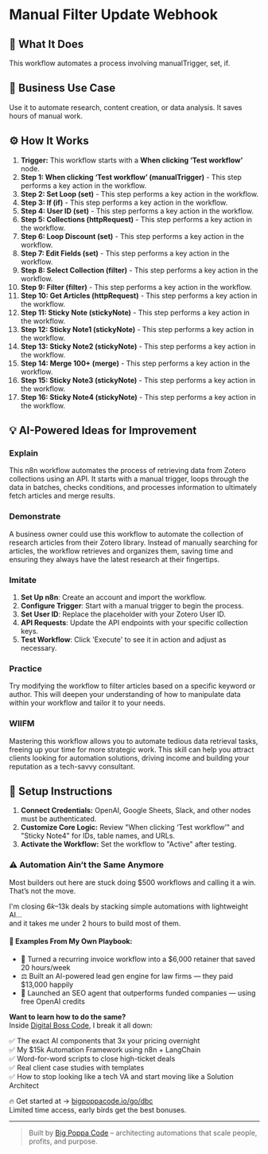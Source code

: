 # Manual Filter Update Webhook

## 🚀 What It Does
This workflow automates a process involving manualTrigger, set, if.

## 💼 Business Use Case
Use it to automate research, content creation, or data analysis. It saves hours of manual work.

## ⚙️ How It Works
1.  **Trigger:** This workflow starts with a **When clicking ‘Test workflow’** node.
2. **Step 1: When clicking ‘Test workflow’ (manualTrigger)** - This step performs a key action in the workflow.
3. **Step 2: Set Loop (set)** - This step performs a key action in the workflow.
4. **Step 3: If (if)** - This step performs a key action in the workflow.
5. **Step 4: User ID (set)** - This step performs a key action in the workflow.
6. **Step 5: Collections (httpRequest)** - This step performs a key action in the workflow.
7. **Step 6: Loop Discount (set)** - This step performs a key action in the workflow.
8. **Step 7: Edit Fields (set)** - This step performs a key action in the workflow.
9. **Step 8: Select Collection (filter)** - This step performs a key action in the workflow.
10. **Step 9: Filter (filter)** - This step performs a key action in the workflow.
11. **Step 10: Get Articles (httpRequest)** - This step performs a key action in the workflow.
12. **Step 11: Sticky Note (stickyNote)** - This step performs a key action in the workflow.
13. **Step 12: Sticky Note1 (stickyNote)** - This step performs a key action in the workflow.
14. **Step 13: Sticky Note2 (stickyNote)** - This step performs a key action in the workflow.
15. **Step 14: Merge 100+ (merge)** - This step performs a key action in the workflow.
16. **Step 15: Sticky Note3 (stickyNote)** - This step performs a key action in the workflow.
17. **Step 16: Sticky Note4 (stickyNote)** - This step performs a key action in the workflow.

## 💡 AI-Powered Ideas for Improvement
### Explain
This n8n workflow automates the process of retrieving data from Zotero collections using an API. It starts with a manual trigger, loops through the data in batches, checks conditions, and processes information to ultimately fetch articles and merge results.

### Demonstrate
A business owner could use this workflow to automate the collection of research articles from their Zotero library. Instead of manually searching for articles, the workflow retrieves and organizes them, saving time and ensuring they always have the latest research at their fingertips.

### Imitate
1. **Set Up n8n**: Create an account and import the workflow.
2. **Configure Trigger**: Start with a manual trigger to begin the process.
3. **Set User ID**: Replace the placeholder with your Zotero User ID.
4. **API Requests**: Update the API endpoints with your specific collection keys.
5. **Test Workflow**: Click 'Execute' to see it in action and adjust as necessary.

### Practice
Try modifying the workflow to filter articles based on a specific keyword or author. This will deepen your understanding of how to manipulate data within your workflow and tailor it to your needs.

### WIIFM
Mastering this workflow allows you to automate tedious data retrieval tasks, freeing up your time for more strategic work. This skill can help you attract clients looking for automation solutions, driving income and building your reputation as a tech-savvy consultant.

## 🔧 Setup Instructions
1. **Connect Credentials:** OpenAI, Google Sheets, Slack, and other nodes must be authenticated.
2. **Customize Core Logic:** Review "When clicking ‘Test workflow’" and "Sticky Note4" for IDs, table names, and URLs.
3. **Activate the Workflow:** Set the workflow to "Active" after testing.

### ⚠️ Automation Ain’t the Same Anymore

Most builders out here are stuck doing $500 workflows and calling it a win.  
That’s not the move.  

I'm closing $6k–$13k deals by stacking simple automations with lightweight AI...  
and it takes me under 2 hours to build most of them.

#### 🧠 Examples From My Own Playbook:
- 🔁 Turned a recurring invoice workflow into a $6,000 retainer that saved 20 hours/week  
- ⚖️ Built an AI-powered lead gen engine for law firms — they paid $13,000 happily  
- 🚀 Launched an SEO agent that outperforms funded companies — using free OpenAI credits  

**Want to learn how to do the same?**  
Inside [Digital Boss Code](https://bigpoppacode.io/go/dbc), I break it all down:

✅ The exact AI components that 3x your pricing overnight  
✅ My $15k Automation Framework using n8n + LangChain  
✅ Word-for-word scripts to close high-ticket deals  
✅ Real client case studies with templates  
✅ How to stop looking like a tech VA and start moving like a Solution Architect  

🔥 Get started at → [bigpoppacode.io/go/dbc](https://bigpoppacode.io/go/dbc)  
Limited time access, early birds get the best bonuses.

---
> Built by [Big Poppa Code](https://bigpoppacode.io) – architecting automations that scale people, profits, and purpose.
